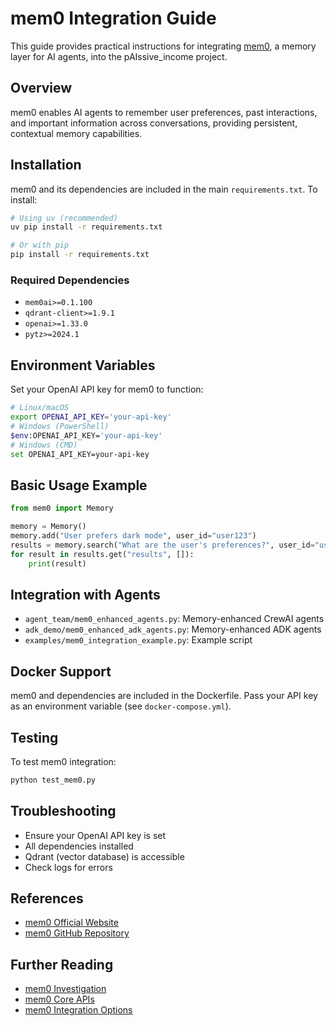 # mem0 Integration Guide

This guide provides practical instructions for integrating [mem0](https://mem0.ai), a memory layer for AI agents, into the pAIssive_income project.

## Overview

mem0 enables AI agents to remember user preferences, past interactions, and important information across conversations, providing persistent, contextual memory capabilities.

## Installation

mem0 and its dependencies are included in the main `requirements.txt`. To install:

```bash
# Using uv (recommended)
uv pip install -r requirements.txt

# Or with pip
pip install -r requirements.txt
```

### Required Dependencies

- `mem0ai>=0.1.100`
- `qdrant-client>=1.9.1`
- `openai>=1.33.0`
- `pytz>=2024.1`

## Environment Variables

Set your OpenAI API key for mem0 to function:

```bash
# Linux/macOS
export OPENAI_API_KEY='your-api-key'
# Windows (PowerShell)
$env:OPENAI_API_KEY='your-api-key'
# Windows (CMD)
set OPENAI_API_KEY=your-api-key
```

## Basic Usage Example

```python
from mem0 import Memory

memory = Memory()
memory.add("User prefers dark mode", user_id="user123")
results = memory.search("What are the user's preferences?", user_id="user123")
for result in results.get("results", []):
    print(result)
```

## Integration with Agents

- `agent_team/mem0_enhanced_agents.py`: Memory-enhanced CrewAI agents
- `adk_demo/mem0_enhanced_adk_agents.py`: Memory-enhanced ADK agents
- `examples/mem0_integration_example.py`: Example script

## Docker Support

mem0 and dependencies are included in the Dockerfile. Pass your API key as an environment variable (see `docker-compose.yml`).

## Testing

To test mem0 integration:

```bash
python test_mem0.py
```

## Troubleshooting

- Ensure your OpenAI API key is set
- All dependencies installed
- Qdrant (vector database) is accessible
- Check logs for errors

## References

- [mem0 Official Website](https://mem0.ai)
- [mem0 GitHub Repository](https://github.com/mem0ai/mem0)

## Further Reading

- [mem0 Investigation](../README_mem0.md)
- [mem0 Core APIs](../mem0_core_apis.md)
- [mem0 Integration Options](../mem0_integration_options.md)